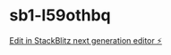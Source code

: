 # sb1-l59othbq

[Edit in StackBlitz next generation editor ⚡️](https://stackblitz.com/~/github.com/saeed846/sb1-l59othbq)